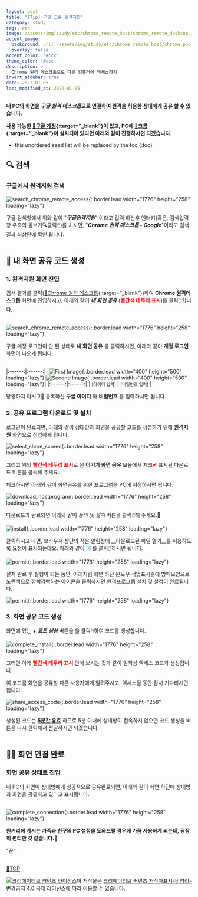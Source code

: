 ```yaml
---
layout: post
title: "[Tip] 구글 크롬 원격지원"
category: study
tags: etc
image: /assets/img/study/etc/chrome_remote_host/chrome_remote_desktop.jpg
accent_image: 
  background: url('/assets/img/study/etc/chrome_remote_host/chrome.png') center/cover
  overlay: false
accent_color: '#ccc'
theme_color: '#ccc'
description: >
  Chrome 원격 데스크톱으로 다른 컴퓨터에 액세스하기
invert_sidebar: true  
date: 2022-01-05
last_modified_at: 2022-01-05
---
```


__내 PC의 화면을 *구글 원격 데스크톱*으로 연결하여 원격을 허용한 상대에게 공유 할 수 있습니다.__<br>

__사용 가능한 [🔗구글 계정](https://support.google.com/accounts/answer/27441?hl=ko){:target="_blank"}이 있고, PC에 [🔗크롬](https://www.google.co.kr/chrome/?brand=IBEF&gclid=Cj0KCQiAoNWOBhCwARIsAAiHnEhIcn-j6LTHgXHodIrWuh5b0hUhREEyzZEw1OcuY9twvVRHewBPT7gaApkiEALw_wcB&gclsrc=aw.ds){:target="_blank"}이 설치되어 있다면 아래와 같이 진행하시면 되겠습니다.__<br>

* this unordered seed list will be replaced by the toc
{:toc}

## 🔍 검색 

### 구글에서 원격지원 검색
![search_chrome_remote_access](/assets/img/study/etc/chrome_remote_host/search_chrome_remote_access.PNG){:.border.lead width="1776" height="258" loading="lazy"}

구글 검색창에서 위와 같이 "***구글원격지원***" 이라고 입력 하신후 엔터키(혹은, 검색입력창 우측의 돋보기🔍클릭🖱️)를 치시면, "***Chrome 원격 데스크톱 - Google***"이라고 검색결과 최상단에 확인 됩니다.<br><br>

## 🚀 내 화면 공유 코드 생성

### 1. 원격지원 화면 진입

검색 결과를 클릭([🔗Chrome 원격 데스크톱](https://support.google.com/accounts/answer/27441?hl=ko){:target="_blank"})하여 __Chrome 원격데스크톱__ 화면에 진입하시고, 아래와 같이 ***내 화면 공유*** (<span style="color:red">__빨간색 테두리 표시__</span>)를 클릭🖱️합니다.<br><br>

![search_chrome_remote_access](/assets/img/study/etc/chrome_remote_host/select_share.PNG){:.border.lead width="1776" height="258" loading="lazy"}

구글 계정 로그인이 안 된 상태로 __내 화면 공유__ 를 클릭하시면, 아래와 같이 __계정 로그인__ 화면이 나오게 됩니다.<br><br>

|:------:|:------:|
|![First Image](/assets/img/study/etc/chrome_remote_host/insert_id.PNG){:.border.lead width="400" height="500" loading="lazy"}|![Second Image](/assets/img/study/etc/chrome_remote_host/insert_pw.PNG){:.border.lead width="400" height="500" loading="lazy"}|
|:------:|:------:|
| <small>[아이디 입력]</small> | <small>[비밀번호 입력]</small> |

당황하지 마시고🙂 등록하신 __구글 아이디__ 와 __비밀번호__ 를 입력하시면 됩니다.<br>

### 2. 공유 프로그램 다운로드 및 설치

로그인이 완료되면, 아래와 같이 상대방과 화면을 공유할 코드를 생성하기 위해 __원격지원__ 화면으로 진입하게 됩니다.<br>

![select_share_screen](/assets/img/study/etc/chrome_remote_host/select_share_screen.png){:.border.lead width="1776" height="258" loading="lazy"}

그리고 위의 <span style="color:red">__빨간색 테두리 표시__</span>로 된  __이기기 화면 공유__ 모듈에서 체크<span style="color:red">__✔__</span> 표시된 다운로드 버튼을 클릭해 주세요.<br>

체크하시면 아래와 같이 화면공유를 위한 프로그램을 PC에 저장하시면 됩니다.<br>

![download_hostprogram](/assets/img/study/etc/chrome_remote_host/download_hostprogram.png){:.border.lead width="1776" height="258" loading="lazy"}

다운로드가 완료되면 아래와 같이 *동의 및 설치* 버튼을 클릭🖱️해 주세요.🙂<br>

![install](/assets/img/study/etc/chrome_remote_host/install.png){:.border.lead width="1776" height="258" loading="lazy"}

클릭하시고 나면, 브라우저 상단의 작은 알림창에 __다운로드된 파일 열기__를 허용하도록 요청이 표시되는데요. 아래와 같이 <span style="color:skyblue">__예__</span> 를 클릭🖱️하시면 됩니다.<br>

![permit](/assets/img/study/etc/chrome_remote_host/permit.png){:.border.lead width="1776" height="258" loading="lazy"}

설치 완료 후 실행이 되는 동안, 아래처럼 화면 하단 윈도우 작업표시줄에 방패모양으로 노란색으로 깜빡깜빡하는 아이콘을 클릭하시면 원격프로그램 설치 및 설정이 완료됩니다.<br>

![permit](/assets/img/study/etc/chrome_remote_host/Request_for_permission.png){:.border.lead width="1776" height="258" loading="lazy"}

### 3. 화면 공유 코드 생성 

화면에 있는 ***+ 코드 생성*** 버튼을 을 클릭🖱️하여 코드를 생성합니다.<br>

![complete_install](/assets/img/study/etc/chrome_remote_host/complete_install.png){:.border.lead width="1776" height="258" loading="lazy"}

그러면 아래 <span style="color:red">__빨간색 테두리 표시__</span> 안에 보시는 것과 같이 일회성 액세스 코드가 생성됩니다.<br>

이 코드를 화면을 공유할 다른 사용자에게 알려주시고, 액세스될 동안 잠시 기다리시면 됩니다.<br>

![share_access_code](/assets/img/study/etc/chrome_remote_host/share_access_code.png){:.border.lead width="1776" height="258" loading="lazy"}

생성된 코드는 __<u>5분간 유효</u>__ 하므로 5분 이내에 상대방이 접속하지 않으면 코드 생성을 버튼을 다시 클릭해서 전달하시면 되겠습니다.<br><br>

## 🧑‍💻 화면 연결 완료

### 화면 공유 상태로 진입

내 PC의 화면이 상대방에게 성공적으로 공유완료되면, 아래와 같이 화면 하단에 상대방과 화면을 공유하고 있다고 표시됩니다.<br><br>

![complete_connection](/assets/img/study/etc/chrome_remote_host/complete_connection.PNG){:.border.lead width="1776" height="258" loading="lazy"}

__원거리에 계시는 가족과 친구의 PC 설정을 도와드릴 경우에 가끔 사용하게 되는데, 굉장히 편리한 것 같습니다.__🙂<br>

"끝"<br><br>

[🔼TOP](#)

<a rel="license" href="http://creativecommons.org/licenses/by-nc-nd/4.0/"><img alt="크리에이티브 커먼즈 라이선스" style="border-width:0" src="https://i.creativecommons.org/l/by-nc-nd/4.0/88x31.png" /></a>이 저작물은 <a rel="license" href="http://creativecommons.org/licenses/by-nc-nd/4.0/">크리에이티브 커먼즈 저작자표시-비영리-변경금지 4.0 국제 라이선스</a>에 따라 이용할 수 있습니다.


<!--link address-->

